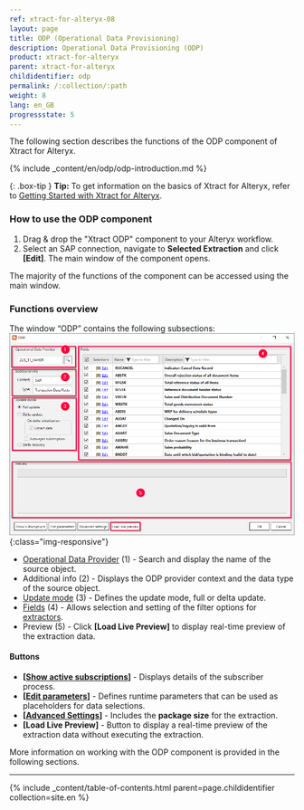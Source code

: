 ```yaml
---
ref: xtract-for-alteryx-08
layout: page
title: ODP (Operational Data Provisioning)
description: Operational Data Provisioning (ODP)
product: xtract-for-alteryx
parent: xtract-for-alteryx
childidentifier: odp
permalink: /:collection/:path
weight: 8
lang: en_GB
progressstate: 5
---
```

The following section describes the functions of the ODP component of Xtract for Alteryx.<br>

{% include _content/en/odp/odp-introduction.md %} 

{: .box-tip }
**Tip:** To get information on the basics of Xtract for Alteryx, refer to [Getting Started with Xtract for Alteryx](../getting-started).

### How to use the ODP component
1. Drag & drop the "Xtract ODP" component to your Alteryx workflow.
2. Select an SAP connection, navigate to **Selected Extraction** and click **[Edit]**. The main window of the component opens.

The majority of the functions of the component can be accessed using the main window.

###  Functions overview
The window “ODP” contains the following subsections:<br>
![ODP Component](/img/content/xfa/xfa_odp_overview.png){:class="img-responsive"}

- [Operational Data Provider](./odp/odp-define#to-search-for-a-data-object) (1) - Search and display the name of the source object.
- Additional info (2) - Displays the ODP provider context and the data type of the source object.
- [Update mode](./odp/odp-define#update-mode) (3) - Defines the update mode, full or delta update.
- [Fields](./odp/odp-define#selections-and-filters) (4) - Allows selection and setting of the filter options for [extractors](./odp/odp-extractors).
- Preview (5) - Click **[Load Live Preview]** to display real-time preview of the extraction data.

#### Buttons
- **[[Show active subscriptions](./odp/odp-settings#subscriptions)]** - Displays details of the subscriber process.
- **[[Edit parameters](./odp/odp-settings#edit-parameters)]** - Defines runtime parameters that can be used as placeholders for data selections.
- **[[Advanced Settings](./odp/odp-settings#advanced-settings)]** - Includes the **package size** for the extraction.
- **[Load Live Preview]** - Button to display a real-time preview of the extraction data without executing the extraction.

More information on working with the ODP component is provided in the following sections.

---

{% include _content/table-of-contents.html parent=page.childidentifier collection=site.en %}

